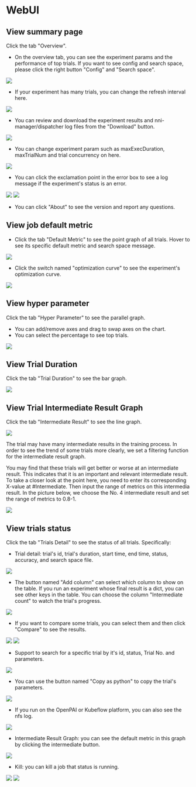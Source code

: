 # WebUI

## View summary page

Click the tab "Overview".

* On the overview tab, you can see the experiment params and the performance of top trials. If you want to see config and search space, please click the right button "Config" and "Search space".

![](../../img/webui-img/full-oview.png)
* If your experiment has many trials, you can change the refresh interval here.

![](../../img/webui-img/refresh-interval.png)
* You can review and download the experiment results and nni-manager/dispatcher log files from the "Download" button.

![](../../img/webui-img/download.png)

* You can change experiment param such as maxExecDuration, maxTrialNum and trial concurrency on here.

![](../../img/webui-img/edit-experiment-param.png)

* You can click the exclamation point in the error box to see a log message if the experiment's status is an error.

![](../../img/webui-img/log-error.png)
![](../../img/webui-img/review-log.png)

* You can click "About" to see the version and report any questions.

## View job default metric

* Click the tab "Default Metric" to see the point graph of all trials. Hover to see its specific default metric and search space message.

![](../../img/webui-img/default-metric.png)

* Click the switch named "optimization curve" to see the experiment's optimization curve.

![](../../img/webui-img/best-curve.png)

## View hyper parameter

Click the tab "Hyper Parameter" to see the parallel graph.

* You can add/remove axes and drag to swap axes on the chart.
* You can select the percentage to see top trials.

![](../../img/webui-img/hyperPara.png)
## View Trial Duration

Click the tab "Trial Duration" to see the bar graph.

![](../../img/webui-img/trial_duration.png)
## View Trial Intermediate Result Graph

Click the tab "Intermediate Result" to see the line graph.

![](../../img/webui-img/trials_intermeidate.png)

The trial may have many intermediate results in the training process. In order to see the trend of some trials more clearly, we set a filtering function for the intermediate result graph.

You may find that these trials will get better or worse at an intermediate result. This indicates that it is an important and relevant intermediate result. To take a closer look at the point here, you need to enter its corresponding X-value at #Intermediate. Then input the range of metrics on this intermedia result. In the picture below, we choose the No. 4 intermediate result and set the range of metrics to 0.8-1.

![](../../img/webui-img/filter-intermediate.png)
## View trials status

Click the tab "Trials Detail" to see the status of all trials. Specifically:

* Trial detail: trial's id, trial's duration, start time, end time, status, accuracy, and search space file.

![](../../img/webui-img/detail-local.png)
* The button named "Add column" can select which column to show on the table. If you run an experiment whose final result is a dict, you can see other keys in the table. You can choose the column "Intermediate count" to watch the trial's progress.

![](../../img/webui-img/addColumn.png)
* If you want to compare some trials, you can select them and then click "Compare" to see the results.

![](../../img/webui-img/select-trial.png)
![](../../img/webui-img/compare.png)
* Support to search for a specific trial by it's id, status, Trial No. and parameters.

![](../../img/webui-img/search-trial.png)
* You can use the button named "Copy as python" to copy the trial's parameters.

![](../../img/webui-img/copyParameter.png)
* If you run on the OpenPAI or Kubeflow platform, you can also see the nfs log.

![](../../img/webui-img/detail-pai.png)
* Intermediate Result Graph: you can see the default metric in this graph by clicking the intermediate button.

![](../../img/webui-img/intermediate.png)
* Kill: you can kill a job that status is running.

![](../../img/webui-img/kill-running.png)
![](../../img/webui-img/canceled.png)
